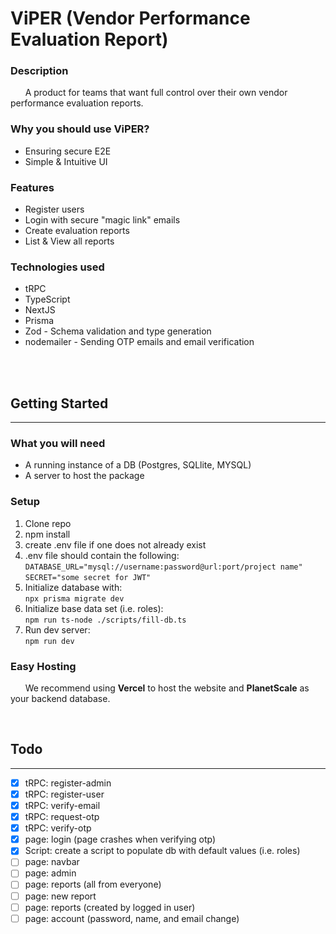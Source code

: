 # ViPER (Vendor Performance Evaluation Report)

### Description
&nbsp;&nbsp;&nbsp;&nbsp;&nbsp;&nbsp;A product for teams that want full control over their own vendor performance evaluation reports.

### Why you should use ViPER?
* Ensuring secure E2E
* Simple & Intuitive UI

### Features
* Register users
* Login with secure "magic link" emails
* Create evaluation reports
* List & View all reports


### Technologies used
* tRPC
* TypeScript
* NextJS
* Prisma
* Zod - Schema validation and type generation
* nodemailer - Sending OTP emails and email verification


<br><br>

## Getting Started
___
### What you will need
* A running instance of a DB (Postgres, SQLlite, MYSQL)
* A server to host the package

### Setup
1. Clone repo
2. npm install
3. create .env file if one does not already exist
4. .env file should contain the following: <br>
`DATABASE_URL="mysql://username:password@url:port/project name"`<br>
`SECRET="some secret for JWT"`
5. Initialize database with: <br>
`npx prisma migrate dev`
6. Initialize base data set (i.e. roles): <br>
`npm run ts-node ./scripts/fill-db.ts`
7. Run dev server: <br>
`npm run dev`

### Easy Hosting
&nbsp;&nbsp;&nbsp;&nbsp;&nbsp;&nbsp;We recommend using **Vercel** to host the website and **PlanetScale** as your backend database.

<br>

## Todo
___
- [x] tRPC: register-admin
- [x] tRPC: register-user
- [x] tRPC: verify-email
- [x] tRPC: request-otp
- [x] tRPC: verify-otp
- [x] page: login (page crashes when verifying otp)
- [x] Script: create a script to populate db with default values (i.e. roles)
- [ ] page: navbar
- [ ] page: admin
- [ ] page: reports (all from everyone)
- [ ] page: new report
- [ ] page: reports (created by logged in user)
- [ ] page: account (password, name, and email change)